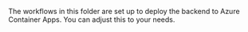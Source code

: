 The workflows in this folder are set up to deploy the backend to Azure Container Apps. You can adjust this to your needs.
